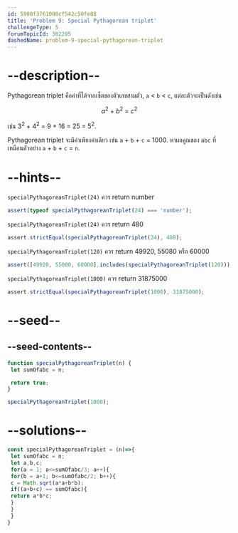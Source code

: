 ```yaml
---
id: 5900f3761000cf542c50fe88
title: 'Problem 9: Special Pythagorean triplet'
challengeType: 5
forumTopicId: 302205
dashedName: problem-9-special-pythagorean-triplet
---
```


# --description--

Pythagorean triplet คือค่าที่ได้จากเซ็ตของตัวเลขสามตัว, `a` &lt; `b` &lt; `c`, แต่ละตัวจะเป็นดังเช่น

<div style='text-align: center;'><var>a</var><sup>2</sup> + <var>b</var><sup>2</sup> = <var>c</var><sup>2</sup></div>

เช่น 3<sup>2</sup> + 4<sup>2</sup> = 9 + 16 = 25 = 5<sup>2</sup>.

 Pythagorean triplet จะมีค่าเพียงค่าเดียว เช่น `a` + `b` + `c` = 1000. หาผลคูณของ `abc` ที่เหมือนตัวอย่าง `a` + `b` + `c` = `n`.

# --hints--

`specialPythagoreanTriplet(24)` ควร return number

```js
assert(typeof specialPythagoreanTriplet(24) === 'number');
```

`specialPythagoreanTriplet(24)` ควร return 480

```js
assert.strictEqual(specialPythagoreanTriplet(24), 480);
```

`specialPythagoreanTriplet(120)` ควร return 49920, 55080 หรือ 60000

```js
assert([49920, 55080, 60000].includes(specialPythagoreanTriplet(120)));
```

`specialPythagoreanTriplet(1000)` ควร return 31875000

```js
assert.strictEqual(specialPythagoreanTriplet(1000), 31875000);
```

# --seed--

## --seed-contents--

```js
function specialPythagoreanTriplet(n) {
 let sumOfabc = n;

 return true;
}

specialPythagoreanTriplet(1000);
```

# --solutions--

```js
const specialPythagoreanTriplet = (n)=>{
 let sumOfabc = n;
 let a,b,c;
 for(a = 1; a<=sumOfabc/3; a++){
 for(b = a+1; b<=sumOfabc/2; b++){
 c = Math.sqrt(a*a+b*b);
 if((a+b+c) == sumOfabc){
 return a*b*c;
 }
 }
 }
}
```
